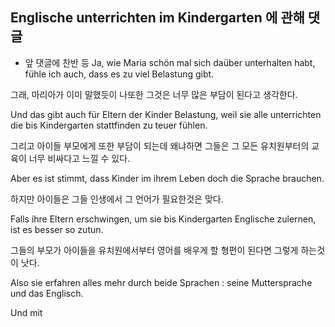 ## Englische unterrichten im Kindergarten 에 관해 댓글
- 앞 댓글에 찬반 등
Ja, wie Maria schön mal sich daüber unterhalten habt, fühle ich auch, dass es zu viel Belastung gibt.

그래, 마리아가 이미 말했듯이 나또한 그것은 너무 많은 부담이 된다고 생각한다.

Und das gibt auch für Eltern der Kinder Belastung, weil sie alle unterrichten die bis Kindergarten stattfinden zu teuer fühlen.

그리고 아이들 부모에게 또한 부담이 되는데 왜냐하면 그들은 그 모든 유치원부터의 교육이 너무 비싸다고 느낄 수 있다.

Aber es ist stimmt, dass Kinder im ihrem Leben doch die Sprache brauchen.

하지만 아이들은 그들 인생에서 그 언어가 필요한것은 맞다.

Falls ihre Eltern erschwingen, um sie bis Kindergarten Englische zulernen, ist es besser so zutun.

그들의 부모가 아이들을 유치원에서부터 영어를 배우게 할 형편이 된다면 그렇게 하는것이 낫다.

Also sie erfahren alles mehr durch beide Sprachen : seine Muttersprache und das Englisch.

Und mit 
